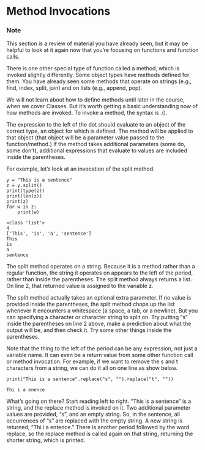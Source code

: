 # Method Invocations

### Note
This section is a review of material you have already seen, but it may be helpful to look at it again now that you’re focusing on functions and function calls.

There is one other special type of function called a method, which is invoked slightly differently. Some object types have methods defined for them. You have already seen some methods that operate on strings (e.g., find, index, split, join) and on lists (e.g., append, pop).

We will not learn about how to define methods until later in the course, when we cover Classes. But it’s worth getting a basic understanding now of how methods are invoked. To invoke a method, the syntax is <expr>.<methodname>(<additional parameter values>).

The expression to the left of the dot should evaluate to an object of the correct type, an object for which <methodname> is defined. The method will be applied to that object (that object will be a parameter value passed to the function/method.) If the method takes additional parameters (some do, some don’t), additional expressions that evaluate to values are included inside the parentheses.

For example, let’s look at an invocation of the split method.
```
y = "This is a sentence"
z = y.split()
print(type(z))
print(len(z))
print(z)
for w in z:
    print(w)
  
<class 'list'>
4
['This', 'is', 'a', 'sentence']
This
is
a
sentence
```
  
The split method operates on a string. Because it is a method rather than a regular function, the string it operates on appears to the left of the period, rather than inside the parentheses. The split method always returns a list. On line 2, that returned value is assigned to the variable z.

The split method actually takes an optional extra parameter. If no value is provided inside the parentheses, the split method chops up the list whenever it encounters a whitespace (a space, a tab, or a newline). But you can specifying a character or character string to split on. Try putting “s” inside the parentheses on line 2 above, make a prediction about what the output will be, and then check it. Try some other things inside the parentheses.

Note that the thing to the left of the period can be any expression, not just a variable name. It can even be a return value from some other function call or method invocation. For example, if we want to remove the s and t characters from a string, we can do it all on one line as show below.
  
```
print("This is a sentence".replace("s", "").replace("t", ""))

Thi i a enence
```
  
What’s going on there? Start reading left to right. “This is a sentence” is a string, and the replace method is invoked on it. Two additional parameter values are provided, “s”, and an empty string. So, in the sentence, all occurrences of “s” are replaced with the empty string. A new string is returned, “Thi i a entence.” There is another period followed by the word replace, so the replace method is called again on that string, returning the shorter string, which is printed.
